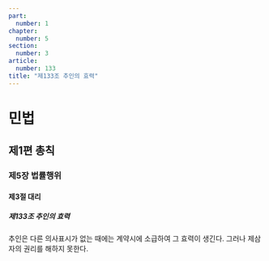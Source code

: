 ```yaml
---
part:
  number: 1
chapter:
  number: 5
section:
  number: 3
article:
  number: 133
title: "제133조 추인의 효력"
---
```

# 민법

## 제1편 총칙

### 제5장 법률행위

#### 제3절 대리

##### 제133조 추인의 효력

추인은 다른 의사표시가 없는 때에는 계약시에 소급하여 그 효력이 생긴다. 그러나 제삼자의 권리를 해하지 못한다.
